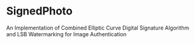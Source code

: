 # SignedPhoto
An Implementation of Combined Elliptic Curve Digital Signature Algorithm and LSB Watermarking for Image Authentication
